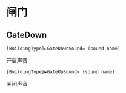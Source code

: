 闸门
======
GateDown
---------

    [BuildingType]►GateDownSound= (sound name)

开启声音

    [BuildingType]►GateUpSound= (sound name)

关闭声音
